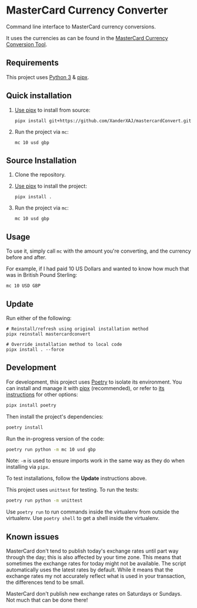 # MasterCard Currency Converter

Command line interface to MasterCard currency conversions.

It uses the currencies as can be found in the [MasterCard Currency Conversion Tool](https://www.mastercard.com/global/currencyconversion/index.html).

## Requirements

This project uses [Python 3][python] & [pipx][pipx].

[pipx]: https://github.com/pypa/pipx
[python]: https://www.python.org/

## Quick installation

1. [Use pipx][pipx] to install from source:

    ```shell
    pipx install git+https://github.com/XanderXAJ/mastercardConvert.git
    ```

2. Run the project via `mc`:

    ```shell
    mc 10 usd gbp
    ```

## Source Installation

1. Clone the repository.
2. [Use pipx][pipx] to install the project:

    ```shell
    pipx install .
    ```

3. Run the project via `mc`:

    ```shell
    mc 10 usd gbp
    ```

## Usage

To use it, simply call `mc` with the amount you're converting, and the currency before and after.

For example, if I had paid 10 US Dollars and wanted to know how much that was in British Pound Sterling:

```shell
mc 10 USD GBP
```

## Update

Run either of the following:

```shell
# Reinstall/refresh using original installation method
pipx reinstall mastercardconvert
```

```shell
# Override installation method to local code
pipx install . --force
```

## Development

For development, this project uses [Poetry][poetry] to isolate its environment.
You can install and manage it with [pipx][pipx] (recommended), or refer to [its instructions][poetry] for other options:

```bash
pipx install poetry
```

Then install the project's dependencies:

```bash
poetry install
```

Run the in-progress version of the code:

```bash
poetry run python -m mc 10 usd gbp
```

Note: `-m` is used to ensure imports work in the same way as they do when installing via `pipx`.

To test installations, follow the **Update** instructions above.

This project uses `unittest` for testing.
To run the tests:

```bash
poetry run python -m unittest
```

Use `poetry run` to run commands inside the virtualenv from outside the virtualenv.
Use `poetry shell` to get a shell inside the virtualenv.

[poetry]: https://python-poetry.org/

## Known issues

MasterCard don't tend to publish today's exchange rates until part way through the day; this is also affected by your time zone.
This means that sometimes the exchange rates for today might not be available.
The script automatically uses the latest rates by default.
While it means that the exchange rates my not accurately reflect what is used in your transaction, the differences tend to be small.

MasterCard don't publish new exchange rates on Saturdays or Sundays.  Not much that can be done there!
